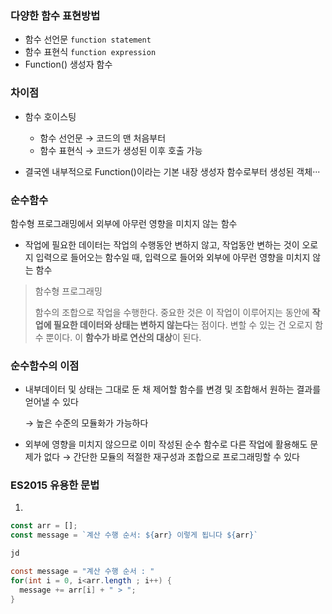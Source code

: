 ### 다양한 함수 표현방법

* 함수 선언문 `function statement`
* 함수 표현식 `function expression`
* Function() 생성자 함수

### 차이점

* 함수 호이스팅

  * 함수 선언문 → 코드의 맨 처음부터 
  * 함수 표현식 → 코드가 생성된 이후 호출 가능

* 결국엔 내부적으로 Function()이라는 기본 내장 생성자 함수로부터 생성된 객체··· 

  

### 순수함수

함수형 프로그래밍에서 외부에 아무런 영향을 미치지 않는 함수

- 작업에 필요한 데이터는 작업의 수행동안 변하지 않고, 작업동안 변하는 것이 오로지 입력으로 들어오는 함수일 때, 입력으로 들어와 외부에 아무런 영향을 미치지 않는 함수

> 함수형 프로그래밍
>
> 함수의 조합으로 작업을 수행한다. 중요한 것은 이 작업이 이루어지는 동안에 **작업에 필요한 데이터와 상태는 변하지 않는다**는 점이다. 변할 수 있는 건 오로지 함수 뿐이다. 이 **함수가 바로 연산의 대상**이 된다.



### 순수함수의 이점

* 내부데이터 및 상태는 그대로 둔 채 제어할 함수를 변경 및 조합해서 원하는 결과를 얻어낼 수 있다

  → 높은 수준의 모듈화가 가능하다

* 외부에 영향을 미치지 않으므로 이미 작성된 순수 함수로 다른 작업에 활용해도 문제가 없다
  → 간단한 모듈의 적절한 재구성과 조합으로 프로그래밍할 수 있다

  

### ES2015 유용한 문법

1.

```javascript
const arr = [];
const message = `계산 수행 순서: ${arr} 이렇게 됩니다 ${arr}`
```



```java
jd

const message = "계산 수행 순서 : "
for(int i = 0, i<arr.length ; i++) {
  message += arr[i] + " > ";
}
```

